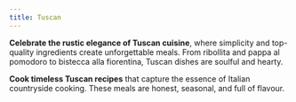 ```yaml
---
title: Tuscan
---
```


**Celebrate the rustic elegance of Tuscan cuisine**, where simplicity and top-quality ingredients create unforgettable meals. From ribollita and pappa al pomodoro to bistecca alla fiorentina, Tuscan dishes are soulful and hearty.

**Cook timeless Tuscan recipes** that capture the essence of Italian countryside cooking. These meals are honest, seasonal, and full of flavour.
